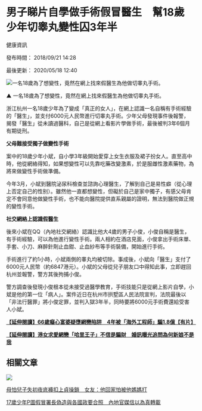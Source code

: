 # 男子睇片自學做手術假冒醫生　幫18歲少年切睾丸變性囚3年半

健康資訊

發布時間： 2018/09/21 14:28

最後更新： 2020/05/18 12:40

![一名18歲為了想變性，竟然在網上找來假醫生為他做切睾丸手術。](https://static04.hket.com/res/v3/image/content/2165000/2166068/surgery_thumb_20180921_S_v2_1024.jpg)

▲ 一名18歲為了想變性，竟然在網上找來假醫生為他做切睾丸手術。

浙江杭州一名18歲少年為了變成「真正的女人」，在網上認識一名自稱有手術經驗的「醫生」，並支付6000元人民幣進行切睾丸手術。少年父母發現事件後報警，揭發「醫生」從未讀過醫科，自己是從網上看影片學做手術，最後被判3年6個月有期徒刑。

**父母難接受獨子做變性手術**

案中的18歲少年小斌，自小學3年級開始愛穿上女生衣服及裙子扮女人。直至高中時，他從網絡得知，如果想變性可以先靠吃藥改變激素，於是服雌性激素藥物，為將來做變性手術做準備。

今年3月，小斌到醫院泌尿科檢查並諮詢心理醫生，了解到自己是易性癖（從心理上否定自己的性别）。雖然他一直都想變性，但礙於自己是家中獨子，有感父母肯定不會同意他做變性手術，也不能向醫院提供直系親屬的證明，無法到醫院做正規的變性手術。

**社交網絡上認識假醫生**

後來小斌在QQ（內地社交網絡）認識比他大4歲的男子小俊，小俊自稱是醫生，有手術經驗，可以為他進行變性手術。兩人相約在酒店見面，小俊拿出手術床單、手套、小刀、麻醉針劑止血鉗、止血紗布等手術裝備，開始進行手術。

手術進行了約1小時，小斌兩側的睾丸均被切除。事成後，小斌向「醫生」支付了6000元人民幣（約6847港元）。小斌的父母從兒子朋友口中得知此事，立即趕回杭州並報警，警方其後拘捕小俊。

警方調查後發現小俊根本從未接受過醫學教育，手術技能只是從網上影片自學，小斌是他的第一位「病人」。案件近日在杭州市拱墅區人民法院宣判，法院最後以「非法行醫罪」將小俊定罪，並判入獄3年半，同時要將6000元手術費還給受害人小斌。

**[【延伸閱讀】66歲癡心富婆疑墮網戀陷阱　4年被「海外工程師」騙1.8億【有片】](https://topick.hket.com/article/2155052/?lcc=at "【延伸閱讀】66歲癡心富婆疑墮網戀陷阱　4年被「海外工程師」騙1.8億【有片】")** 

**[【延伸閱讀】港女求愛網戀「哈里王子」不信是騙財　婚訊曝光追問為何新娘不是我](https://topick.hket.com/article/2136236/?lcc=at "【延伸閱讀】港女求愛網戀「哈里王子」不信是騙財　婚訊曝光追問為何新娘不是我")** 

## 相關文章

![](https://static04.hket.com/res/v3/dist/common/images/hket-default-img-01.svg)

[母怕兒子失初夜底褲扣上貞操鎖　女友：他回家怕被他媽媽打](/article/2161036/母怕兒子失初夜底褲扣上貞操鎖　女友：他回家怕被他媽媽打?mtc=10016 "母怕兒子失初夜底褲扣上貞操鎖　女友：他回家怕被他媽媽打")

[17歲少年P圖假冒署長偽造與各國政要合照　內地官媒信以為真轉載](/article/2161009/17歲少年P圖假冒署長偽造與各國政要合照　內地官媒信以為真轉載?mtc=10016 "17歲少年P圖假冒署長偽造與各國政要合照　內地官媒信以為真轉載")